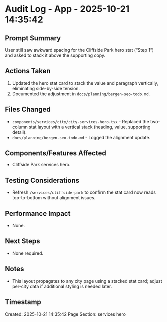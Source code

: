 # Audit Log - App - 2025-10-21 14:35:42

## Prompt Summary

User still saw awkward spacing for the Cliffside Park hero stat (“Step 1”) and asked to stack it above the supporting copy.

## Actions Taken

1. Updated the hero stat card to stack the value and paragraph vertically, eliminating side-by-side tension.
2. Documented the adjustment in `docs/planning/bergen-seo-todo.md`.

## Files Changed

- `components/services/city/city-services-hero.tsx` - Replaced the two-column stat layout with a vertical stack (heading, value, supporting detail).
- `docs/planning/bergen-seo-todo.md` - Logged the alignment update.

## Components/Features Affected

- Cliffside Park services hero.

## Testing Considerations

- Refresh `/services/cliffside-park` to confirm the stat card now reads top-to-bottom without alignment issues.

## Performance Impact

- None.

## Next Steps

- None required.

## Notes

- This layout propagates to any city page using a stacked stat card; adjust per-city data if additional styling is needed later.

## Timestamp

Created: 2025-10-21 14:35:42
Page Section: services hero
